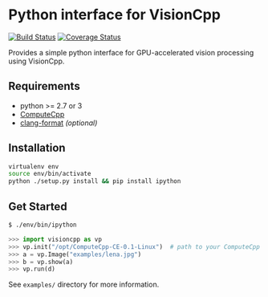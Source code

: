 # Python interface for VisionCpp
[![Build Status](https://travis-ci.org/ChrisCummins/visioncpp.svg?branch=master)](https://travis-ci.org/ChrisCummins/visioncpp) [![Coverage Status](https://coveralls.io/repos/github/ChrisCummins/visioncpp/badge.svg?branch=wip%2F10)](https://coveralls.io/github/ChrisCummins/visioncpp?branch=wip%2F10)

Provides a simple python interface for GPU-accelerated vision processing
using VisionCpp.

## Requirements

* python >= 2.7 or 3
* [ComputeCpp](https://www.codeplay.com/products/computesuite/computecpp)
* [clang-format](http://llvm.org/releases/download.html) *(optional)*

## Installation

```sh
virtualenv env
source env/bin/activate
python ./setup.py install && pip install ipython
```

## Get Started

```sh
$ ./env/bin/ipython
```

```py
>>> import visioncpp as vp
>>> vp.init("/opt/ComputeCpp-CE-0.1-Linux")  # path to your ComputeCpp package
>>> a = vp.Image("examples/lena.jpg")
>>> b = vp.show(a)
>>> vp.run(d)
```

See `examples/` directory for more information.
